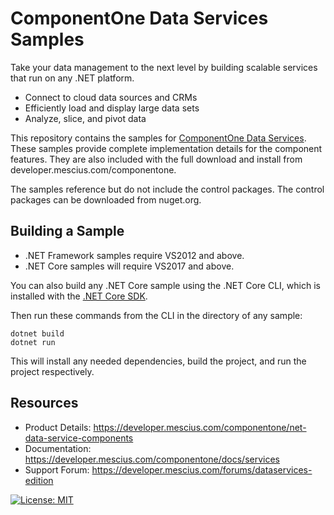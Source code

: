 # ComponentOne Data Services Samples 

Take your data management to the next level by building scalable services that run on any .NET platform. 

* Connect to cloud data sources and CRMs
* Efficiently load and display large data sets
* Analyze, slice, and pivot data

This repository contains the samples for [ComponentOne Data Services](https://developer.mescius.com/componentone/net-data-service-components). These samples provide complete implementation details for the component features. They are also included with the full download and install from developer.mescius.com/componentone. 

The samples reference but do not include the control packages. The control packages can be downloaded from nuget.org.

## Building a Sample 

* .NET Framework samples require VS2012 and above. 
* .NET Core samples will require VS2017 and above. 

You can also build any .NET Core sample using the .NET Core CLI, which is installed with the [.NET Core SDK](https://www.microsoft.com/net/download). 

Then run these commands from the CLI in the directory of any sample: 

```
dotnet build 
dotnet run 
```
This will install any needed dependencies, build the project, and run the project respectively. 

## Resources

* Product Details: https://developer.mescius.com/componentone/net-data-service-components
* Documentation: https://developer.mescius.com/componentone/docs/services
* Support Forum: https://developer.mescius.com/forums/dataservices-edition

[![License: MIT](https://img.shields.io/badge/License-MIT-green.svg)](https://github.com/dotnet/winforms/blob/master/LICENSE.TXT)
 

